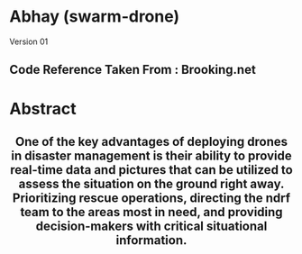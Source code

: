 # Abhay (swarm-drone)
Version 01

<h2>Code Reference Taken From : Brooking.net </h2>

<h1>
  Abstract
</h1>

<h2 style="text-align:center">
One of the key advantages of deploying drones in disaster management is their ability to provide real-time data and pictures that can be utilized to assess the situation on the ground right away. Prioritizing rescue operations, directing the ndrf team to the areas most in need, and providing decision-makers with critical situational information.
</h2>
